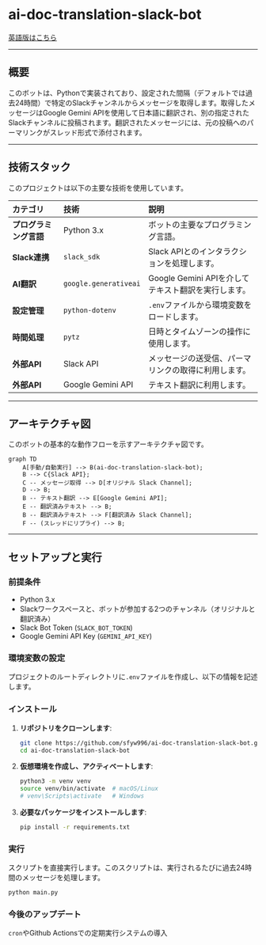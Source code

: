 # ai-doc-translation-slack-bot

[英語版はこちら](README.md)

---

## 概要

このボットは、Pythonで実装されており、設定された間隔（デフォルトでは過去24時間）で特定のSlackチャンネルからメッセージを取得します。取得したメッセージはGoogle Gemini APIを使用して日本語に翻訳され、別の指定されたSlackチャンネルに投稿されます。翻訳されたメッセージには、元の投稿へのパーマリンクがスレッド形式で添付されます。

---

## 技術スタック

このプロジェクトは以下の主要な技術を使用しています。

| カテゴリ             | 技術            | 説明                                    |
| :------------------- | :---------------------- | :------------------------------------------- |
| **プログラミング言語** | Python 3.x              | ボットの主要なプログラミング言語。           |
| **Slack連携** | `slack_sdk`             | Slack APIとのインタラクションを処理します。  |
| **AI翻訳** | `google.generativeai`   | Google Gemini APIを介してテキスト翻訳を実行します。 |
| **設定管理** | `python-dotenv`         | `.env`ファイルから環境変数をロードします。   |
| **時間処理** | `pytz`                  | 日時とタイムゾーンの操作に使用します。       |
| **外部API** | Slack API               | メッセージの送受信、パーマリンクの取得に利用します。 |
| **外部API** | Google Gemini API       | テキスト翻訳に利用します。                   |

---

## アーキテクチャ図

このボットの基本的な動作フローを示すアーキテクチャ図です。

```mermaid
graph TD
    A[手動/自動実行] --> B(ai-doc-translation-slack-bot);
    B --> C{Slack API};
    C -- メッセージ取得 --> D[オリジナル Slack Channel];
    D --> B;
    B -- テキスト翻訳 --> E[Google Gemini API];
    E -- 翻訳済みテキスト --> B;
    B -- 翻訳済みテキスト --> F[翻訳済み Slack Channel];
    F -- (スレッドにリプライ) --> B;
```

---

## セットアップと実行

### 前提条件

* Python 3.x
* Slackワークスペースと、ボットが参加する2つのチャンネル（オリジナルと翻訳済み）
* Slack Bot Token (`SLACK_BOT_TOKEN`)
* Google Gemini API Key (`GEMINI_API_KEY`)

### 環境変数の設定

プロジェクトのルートディレクトリに`.env`ファイルを作成し、以下の情報を記述します。

### インストール

1.  **リポジトリをクローンします**:

    ```bash
    git clone https://github.com/sfyw996/ai-doc-translation-slack-bot.git
    cd ai-doc-translation-slack-bot
    ```

2.  **仮想環境を作成し、アクティベートします**:

    ```bash
    python3 -m venv venv
    source venv/bin/activate  # macOS/Linux
    # venv\Scripts\activate   # Windows
    ```

3.  **必要なパッケージをインストールします**:

    ```bash
    pip install -r requirements.txt
    ```

### 実行

スクリプトを直接実行します。このスクリプトは、実行されるたびに過去24時間のメッセージを処理します。

```bash
python main.py
```

### 今後のアップデート
`cron`やGithub Actionsでの定期実行システムの導入